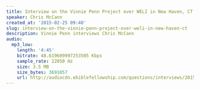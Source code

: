 ```yaml
---
title: Interview on the Vinnie Penn Project over WELI in New Haven, CT
speaker: Chris McCann
created_at: '2015-02-25 09:40'
slug: interview-on-the-vinnie-penn-project-over-weli-in-new-haven-ct
description: Vinnie Penn interviews Chris McCann
audio:
  mp3_low:
    length: '4:45'
    bitrate: 48.619609997253505 Kbps
    sample_rate: 22050 Hz
    size: 3.5 MB
    size_bytes: 3691057
    url: http://audiocdn.ebiblefellowship.com/questions/interviews/2015.02.25_McCann_-_Interview_on_the_Vinnie_Penn_Project_over_WELI_in_New_Haven_CT.mp3
---
```

